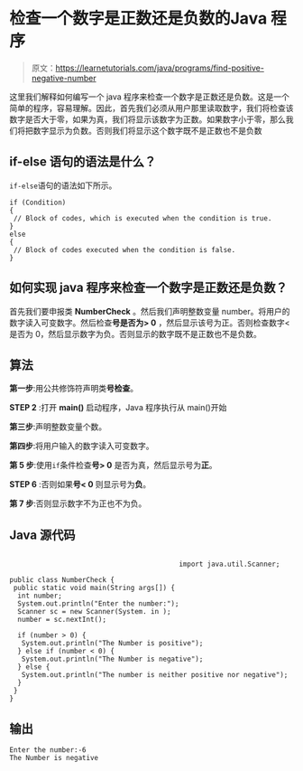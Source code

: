 # 检查一个数字是正数还是负数的Java 程序

> 原文：<https://learnetutorials.com/java/programs/find-positive-negative-number>

这里我们解释如何编写一个 java 程序来检查一个数字是正数还是负数。这是一个简单的程序，容易理解。因此，首先我们必须从用户那里读取数字，我们将检查该数字是否大于零，如果为真，我们将显示该数字为正数。如果数字小于零，那么我们将把数字显示为负数。否则我们将显示这个数字既不是正数也不是负数

## if-else 语句的语法是什么？

`if-else`语句的语法如下所示。

```
if (Condition)
{
 // Block of codes, which is executed when the condition is true.
}
else
{
 // Block of codes executed when the condition is false.
} 

```

## 如何实现 java 程序来检查一个数字是正数还是负数？

首先我们要申报类 **NumberCheck** 。然后我们声明整数变量 number。将用户的数字读入可变数字。然后检查**号是否为> 0** ，然后显示该号为正。否则检查数字<是否为 0，然后显示数字为负。否则显示的数字既不是正数也不是负数。

## 算法

**第一步**:用公共修饰符声明类**号检查**。

**STEP 2** :打开 **main()** 启动程序，Java 程序执行从 main()开始

**第三步**:声明整数变量个数。

**第四步**:将用户输入的数字读入可变数字。

**第 5 步**:使用`if`条件检查**号> 0** 是否为真，然后显示号为**正**。

**STEP 6** :否则如果**号< 0** 则显示号为**负**。

**第 7 步**:否则显示数字不为正也不为负。

## Java 源代码

```

                                          import java.util.Scanner;

public class NumberCheck {
 public static void main(String args[]) {
  int number;
  System.out.println("Enter the number:");
  Scanner sc = new Scanner(System. in );
  number = sc.nextInt();

  if (number > 0) {
   System.out.println("The Number is positive");
  } else if (number < 0) {
   System.out.println("The Number is negative");
  } else {
   System.out.println("The number is neither positive nor negative");
  }
 }
}

```

## 输出

```
Enter the number:-6
The Number is negative
```